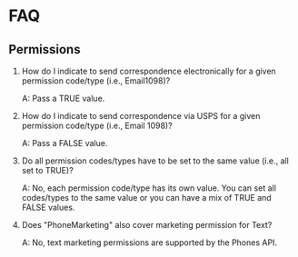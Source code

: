 # FAQ

## Permissions


1. How do I indicate to send correspondence electronically for a given permission code/type (i.e., Email1098)?

      A: Pass a TRUE value.

  
2. How do I indicate to send correspondence via USPS for a given permission code/type (i.e., Email 1098)?

      A: Pass a FALSE value.
  
3. Do all permission codes/types have to be set to the same value (i.e., all set to TRUE)?

      A: No, each permission code/type has its own value. You can set all codes/types to the same value or you can have a mix of TRUE and FALSE values.
  
4. Does "PhoneMarketing" also cover marketing permission for Text?
  
    A: No, text marketing permissions are supported by the Phones API.
